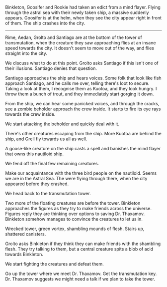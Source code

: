 Binkleton, Goosifer and Rookie had taken an edict from a mind flayer. Flying through the astral sea with their newly taken ship, a massive suddenly appears. Goosifer is at the helm, when they see the city appear right in front of them. The ship crashes into the city.

--------------------------

Rime, Aedan, Grolto and Santiago are at the bottom of the tower of transmutation, when the creature they saw approaching flies at an insane speed towards the city. It doesn't seem to move out of the way, and flies straight into the city.

We discuss what to do at this point. Grolto asks Santiago if this isn't one of their illusions. Santiago denies that question.

Santiago approaches the ship and hears voices. Some folk that look like fish approach Santiago, and he calls me over, telling there's loot to secure. Taking a look at them, I recognise them as Kuotoa, and they look hungry. I throw them a bunch of trout, and they immediately start gorging it down.

From the ship, we can hear some panicked voices, and through the cracks, see a zombie beholder approach the crew inside. It starts to fire its eye rays towards the crew inside.

We start attacking the beholder and quickly deal with it.

There's other creatures escaping from the ship. More Kuotoa are behind the ship, and Grell fly towards us all as well.

A goose-like creature on the ship casts a spell and banishes the mind flayer that owns this nautiloid ship.

We fend off the final few remaining creatures.

Make our acquaintance with the three bird people on the nautiloid. Seems we are in the Astral Sea. The were flying through there, when the city appeared before they crashed.

We head back to the transmutation tower.

Two more of the floating creatures are before the tower. Binkleton approaches the figures as they try to make friends across the universe. Figures reply they are thinking over options to saving Dr. Thaxamov. Binkleton somehow manages to convince the creatures to let us in.

Wrecked tower, green vortex, shambling mounds of flesh. Stairs up, shattered canisters.

Grolto asks Binkleton if they think they can make friends with the shambling flesh. They try talking to them, but a central creature spits a blob of acid towards Binkleton.

We start fighting the creatures and defeat them.

Go up the tower where we meet Dr. Thaxamov. Get the transmutation key. Dr. Thaxamov suggests we might need a talk if we plan to take the tower.